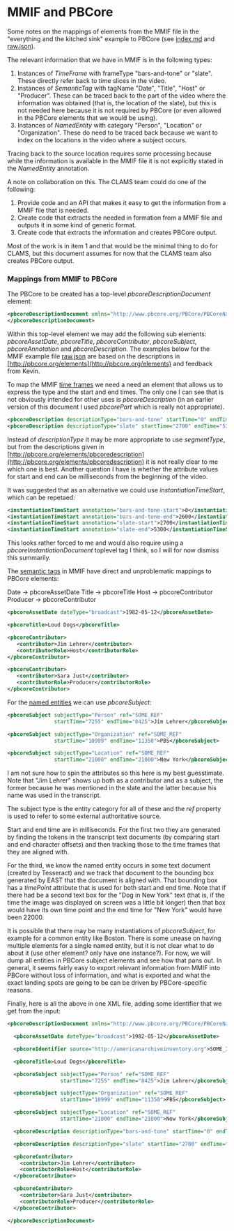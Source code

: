 # MMIF and PBCore

Some notes on the mappings of elements from the MMIF file in the "everything and the kitched sink" example to PBCore (see [index.md](index) and [raw.json](raw.json)).

The relevant information that we have in MMIF is in the following types:

1. Instances of *TimeFrame* with frameType "bars-and-tone" or "slate". These directly refer back to time slices in the video.
2. Instances of *SemanticTag* with tagName "Date", "Title", "Host" or "Producer". These can be traced back to the part of the video where the information was obtained (that is, the location of the slate), but this is not needed here because it is not required by PBCore (or even allowed in the PBCore elements that we would be using).
3. Instances of *NamedEntity* with category "Person", "Location" or "Organization". These do need to be traced back because we want to index on the locations in the video where a subject occurs.

Tracing back to the source location requires some processing because while the information is available in the MMIF file it is not explicitly stated in the *NamedEntity* annotation.

A note on collaboration on this. The CLAMS team could do one of the following:

1. Provide code and an API that makes it easy to get the information from a MMIF file that is needed.
2. Create code that extracts the needed in formation from a MMIF file and outputs it in some kind of generic format.
3. Create code that extracts the information and creates PBCore output.

Most of the work is in item 1 and that would be the minimal thing to do for CLAMS, but this document assumes for now that the CLAMS team also creates PBCore output.

### Mappings from MMIF to PBCore

The PBCore to be created has a top-level *pbcoreDescriptionDocument* element:

```xml
<pbcoreDescriptionDocument xmlns="http://www.pbcore.org/PBCore/PBCoreNamespace.html">
</pbcoreDescriptionDocument>
```

Within this top-level element we may add the following sub elements: *pbcoreAssetDate*, *pbcoreTitle*, *pbcoreContributor*, *pbcoreSubject*, *pbcoreAnnotation* and *pbcoreDescription*. The examples below for the MMIF example file [raw.json](raw.json) are based on the descriptions in [http://pbcore.org/elements](http://pbcore.org/elements) and feedback from Kevin.

To map the MMIF <u>time frames</u> we need a need an element that allows us to express the type and the start and end times. The only one I can see that is not obviously intended for other uses is *pbcoreDescription* (in an earlier version of this document I used *pbcorePart* which is really not appropriate).

```xml
<pbcoreDescription descriptionType="bars-and-tone" startTime="0" endTime="2600" />
<pbcoreDescription descriptionType="slate" startTime="2700" endTime="5300" />
```

Instead of *descriptionType* it may be more appropriate to use *segmentType*, but from the descriptions given in [http://pbcore.org/elements/pbcoredescription](http://pbcore.org/elements/pbcoredescription) it is not really clear to me which one is best. Another question I have is whether the attribute values for start and end can be milliseconds from the beginning of the video.

It was suggested that as an alternative we could use *instantiationTimeStart*, which can be repetaed:

```xml
<instantiationTimeStart annotation="bars-and-tone-start">0</instantiationTimeStart>
<instantiationTimeStart annotation="bars-and-tone-end">2600</instantiationTimeStart>
<instantiationTimeStart annotation="slate-start">2700</instantiationTimeStart>
<instantiationTimeStart annotation="slate-end">5300</instantiationTimeStart>
```

This looks rather forced to me and would also require using a *pbcoreInstantiationDocument* toplevel tag I think, so I will for now dismiss this summarily.

The <u>semantic tags</u> in MMIF have direct and unproblematic mappings to PBCore elements:

Date → pbcoreAssetDate
Title  → pbcoreTitle
Host → pbcoreContributor
Producer → pbcoreContributor

```xml
<pbcoreAssetDate dateType="broadcast">1982-05-12</pbcoreAssetDate>
```

```xml
<pbcoreTitle>Loud Dogs</pbcoreTitle>
```

```xml
<pbcoreContributor>
   <contributor>Jim Lehrer</contributor>
   <contributorRole>Host</contributorRole>
</pbcoreContributor>
```

```xml
<pbcoreContributor>
   <contributor>Sara Just</contributor>
   <contributorRole>Producer</contributorRole>
</pbcoreContributor>
```

For the <u>named entities</u> we can use *pbcoreSubject*:

```xml
<pbcoreSubject subjectType="Person" ref="SOME_REF"
               startTime="7255" endTime="8425">Jim Lehrer</pbcoreSubject>
```

```xml
<pbcoreSubject subjectType="Organization" ref="SOME_REF"
               startTime="10999" endTime="11350">PBS</pbcoreSubject>
```

```xml
<pbcoreSubject subjectType="Location" ref="SOME_REF"
               startTime="21000" endTime="21000">New York</pbcoreSubject>
```

I am not sure how to spin the attributes so this here is my best guesstimate. Note that "Jim Lehrer" shows up both as a contributor and as a subject, the former because he was mentioned in the slate and the latter because his name was used in the transcript.

The subject type is  the entity category for all of these and the *ref* property is used to refer to some external authoritative source.

Start and end time are in milliseconds. For the first two they are generated by finding the tokens in the transcript text documents (by comparing start and end character offsets) and then tracking those to the time frames that they are aligned with.

For the third, we know the named entity occurs in some text document (created by Tesseract) and we track that document to the bounding box generated by EAST that the document is aligned with. That bounding box has a *timePoint* attribute that is used for both start and end time. Note that if there had be a second text box for the "Dog in New York" text (that is, if the time the image was displayed on screen was a little bit longer) then that box would have its own time point and the end time for "New York" would have been 22000.

It is possible that there may be many instantiations of *pbcoreSubject*, for example for a common entity like Boston. There is some unease on having multiple elements for a single named entity, but it is not clear what to do about it (use other element? only have one instance?). For now, we will dump all entities in PBCore subject elements and see how that pans out. In general, it seems fairly easy to export relevant information from MMIF into PBCore without loss of information, and what is exported and what the exact landing spots are going to be can be driven by PBCore-specific reasons.

Finally, here is all the above in one XML file, adding some identifier that we get from the input:

```xml
<pbcoreDescriptionDocument xmlns="http://www.pbcore.org/PBCore/PBCoreNamespace.html">

  <pbcoreAssetDate dateType="broadcast">1982-05-12</pbcoreAssetDate>

  <pbcoreIdentifier source="http://americanarchiveinventory.org">SOME_ID</pbcoreIdentifier>

  <pbcoreTitle>Loud Dogs</pbcoreTitle>

  <pbcoreSubject subjectType="Person" ref="SOME_REF"
                 startTime="7255" endTime="8425">Jim Lehrer</pbcoreSubject>

  <pbcoreSubject subjectType="Organization" ref="SOME_REF"
                 startTime="10999" endTime="11350">PBS</pbcoreSubject>

  <pbcoreSubject subjectType="Location" ref="SOME_REF"
                 startTime="21000" endTime="21000">New York</pbcoreSubject>

  <pbcoreDescription descriptionType="bars-and-tone" startTime="0" endTime="2600" />

  <pbcoreDescription descriptionType="slate" startTime="2700" endTime="5300" />

  <pbcoreContributor>
    <contributor>Jim Lehrer</contributor>
    <contributorRole>Host</contributorRole>
  </pbcoreContributor>

  <pbcoreContributor>
    <contributor>Sara Just</contributor>
    <contributorRole>Producer</contributorRole>
  </pbcoreContributor>

</pbcoreDescriptionDocument>
```

